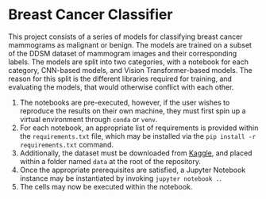 # Breast Cancer Classifier
This project consists of a series of models for classifying breast cancer
mammograms as malignant or benign. The models are trained on a subset of the
DDSM dataset of mammogram images and their corresponding labels. The models are
split into two categories, with a notebook for each category, CNN-based models,
and Vision Transformer-based models. The reason for this split is the different
libraries required for training, and evaluating the models, that would
otherwise conflict with each other.
1. The notebooks are pre-executed, however, if the user wishes to reproduce the
   results on their own machine, they must first spin up a virtual environment
   through ```conda``` or ```venv```.
2. For each notebook, an appropriate list of requirements is provided within
   the `requirements.txt` file, which may be installed via the ```pip install
   -r requirements.txt``` command.
3. Additionally, the dataset must be downloaded from
   [Kaggle](https://www.kaggle.com/datasets/skooch/ddsm-mammography/data), and
   placed within a folder named ```data``` at the root of the repository.
4. Once the appropriate prerequisites are satisfied, a Jupyter Notebook
   instance may be instantiated by invoking ```jupyter notebook .```.
5. The cells may now be executed within the notebook.
